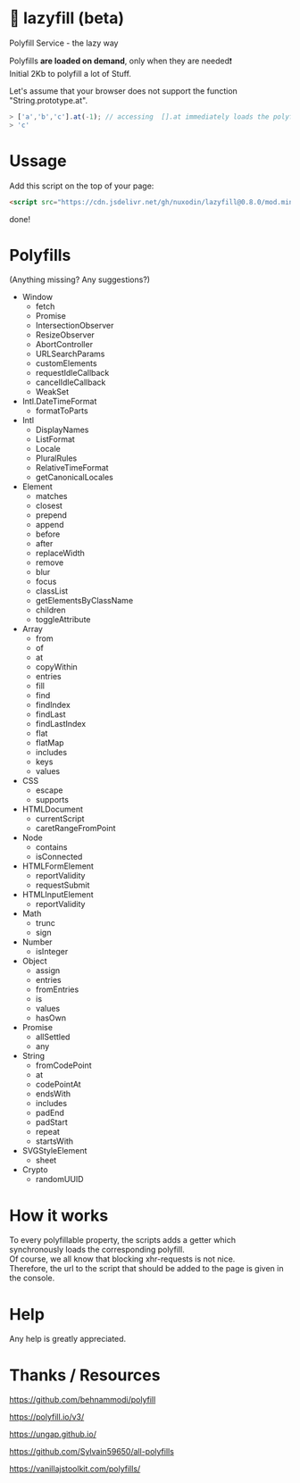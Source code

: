 # 💊 lazyfill (beta)

Polyfill Service - the lazy way


Polyfills **are loaded on demand**, only when they are needed❗  
Initial 2Kb to polyfill a lot of Stuff.  

Let's assume that your browser does not support the function "String.prototype.at".
```js
> ['a','b','c'].at(-1); // accessing  [].at immediately loads the polyfill
> 'c'
```


# Ussage

Add this script on the top of your page:
```html
<script src="https://cdn.jsdelivr.net/gh/nuxodin/lazyfill@0.8.0/mod.min.js"></script>
```
done!

# Polyfills

(Anything missing? Any suggestions?)

<ul><li>Window<ul><li>fetch
<li>Promise
<li>IntersectionObserver
<li>ResizeObserver
<li>AbortController
<li>URLSearchParams
<li>customElements
<li>requestIdleCallback
<li>cancelIdleCallback
<li>WeakSet
</ul><li>Intl.DateTimeFormat<ul><li>formatToParts
</ul><li>Intl<ul><li>DisplayNames
<li>ListFormat
<li>Locale
<li>PluralRules
<li>RelativeTimeFormat
<li>getCanonicalLocales
</ul><li>Element<ul><li>matches
<li>closest
<li>prepend
<li>append
<li>before
<li>after
<li>replaceWidth
<li>remove
<li>blur
<li>focus
<li>classList
<li>getElementsByClassName
<li>children
<li>toggleAttribute
</ul><li>Array<ul><li>from
<li>of
<li>at
<li>copyWithin
<li>entries
<li>fill
<li>find
<li>findIndex
<li>findLast
<li>findLastIndex
<li>flat
<li>flatMap
<li>includes
<li>keys
<li>values
</ul><li>CSS<ul><li>escape
<li>supports
</ul><li>HTMLDocument<ul><li>currentScript
<li>caretRangeFromPoint
</ul><li>Node<ul><li>contains
<li>isConnected
</ul><li>HTMLFormElement<ul><li>reportValidity
<li>requestSubmit
</ul><li>HTMLInputElement<ul><li>reportValidity
</ul><li>Math<ul><li>trunc
<li>sign
</ul><li>Number<ul><li>isInteger
</ul><li>Object<ul><li>assign
<li>entries
<li>fromEntries
<li>is
<li>values
<li>hasOwn
</ul><li>Promise<ul><li>allSettled
<li>any
</ul><li>String<ul><li>fromCodePoint
<li>at
<li>codePointAt
<li>endsWith
<li>includes
<li>padEnd
<li>padStart
<li>repeat
<li>startsWith
</ul><li>SVGStyleElement<ul><li>sheet
</ul><li>Crypto<ul><li>randomUUID
</ul></ul>

# How it works

To every polyfillable property, the scripts adds a getter which synchronously loads the corresponding polyfill.  
Of course, we all know that blocking xhr-requests is not nice.  
Therefore, the url to the script that should be added to the page is given in the console.

# Help
Any help is greatly appreciated.

# Thanks / Resources

https://github.com/behnammodi/polyfill

https://polyfill.io/v3/

https://ungap.github.io/

https://github.com/Sylvain59650/all-polyfills

https://vanillajstoolkit.com/polyfills/
